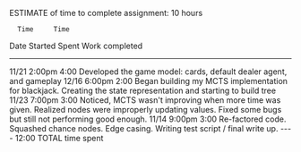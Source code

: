 ESTIMATE of time to complete assignment: 10 hours

      Time     Time
Date  Started  Spent Work completed
----  -------  ----  --------------
11/21 2:00pm   4:00  Developed the game model: cards, default dealer agent, and gameplay
12/16 6:00pm   2:00  Began building my MCTS implementation for blackjack.
                     Creating the state representation and starting to build tree
11/23 7:00pm   3:00  Noticed, MCTS wasn't improving when more time was given.
                     Realized nodes were improperly updating values.
                     Fixed some bugs but still not performing good enough.
11/14 9:00pm   3:00  Re-factored code. Squashed chance nodes. Edge casing.
                     Writing test script / final write up.
               ----
               12:00  TOTAL time spent
